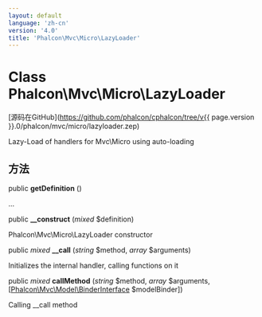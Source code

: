 ```yaml
---
layout: default
language: 'zh-cn'
version: '4.0'
title: 'Phalcon\Mvc\Micro\LazyLoader'
---
```

# Class **Phalcon\Mvc\Micro\LazyLoader**

[源码在GitHub](https://github.com/phalcon/cphalcon/tree/v{{ page.version }}.0/phalcon/mvc/micro/lazyloader.zep)

Lazy-Load of handlers for Mvc\Micro using auto-loading

## 方法

public **getDefinition** ()

...

public **__construct** (*mixed* $definition)

Phalcon\Mvc\Micro\LazyLoader constructor

public *mixed* **__call** (*string* $method, *array* $arguments)

Initializes the internal handler, calling functions on it

public *mixed* **callMethod** (*string* $method, *array* $arguments, [[Phalcon\Mvc\Model\BinderInterface](Phalcon_Mvc_Model_BinderInterface) $modelBinder])

Calling __call method